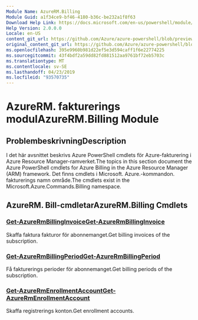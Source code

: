 ```yaml
---
Module Name: AzureRM.Billing
Module Guid: a1f34ce9-bf46-4180-b36c-be232a1f8f63
Download Help Link: https://docs.microsoft.com/en-us/powershell/module/azurerm.billing
Help Version: 2.0.0.0
Locale: en-US
content_git_url: https://github.com/Azure/azure-powershell/blob/preview/src/ResourceManager/Billing/Commands.Billing/help/AzureRM.Billing.md
original_content_git_url: https://github.com/Azure/azure-powershell/blob/preview/src/ResourceManager/Billing/Commands.Billing/help/AzureRM.Billing.md
ms.openlocfilehash: 395e9960b981d22ef5e3d594caff1f6e22774225
ms.sourcegitcommit: 43f4bdf2a59dd82fd881512aa9761bf72eb5703c
ms.translationtype: MT
ms.contentlocale: sv-SE
ms.lasthandoff: 04/23/2019
ms.locfileid: "93570735"
---
```

# <span data-ttu-id="7c33a-101">AzureRM. fakturerings modul</span><span class="sxs-lookup"><span data-stu-id="7c33a-101">AzureRM.Billing Module</span></span>
## <span data-ttu-id="7c33a-102">Problembeskrivning</span><span class="sxs-lookup"><span data-stu-id="7c33a-102">Description</span></span>
<span data-ttu-id="7c33a-103">I det här avsnittet beskrivs Azure PowerShell cmdlets för Azure-fakturering i Azure Resource Manager-ramverket.</span><span class="sxs-lookup"><span data-stu-id="7c33a-103">The topics in this section document the Azure PowerShell cmdlets for Azure Billing in the Azure Resource Manager (ARM) framework.</span></span> <span data-ttu-id="7c33a-104">Det finns cmdlets i Microsoft. Azure.-kommandon. fakturerings namn område.</span><span class="sxs-lookup"><span data-stu-id="7c33a-104">The cmdlets exist in the Microsoft.Azure.Commands.Billing namespace.</span></span>

## <span data-ttu-id="7c33a-105">AzureRM. Bill-cmdletar</span><span class="sxs-lookup"><span data-stu-id="7c33a-105">AzureRM.Billing Cmdlets</span></span>
### [<span data-ttu-id="7c33a-106">Get-AzureRmBillingInvoice</span><span class="sxs-lookup"><span data-stu-id="7c33a-106">Get-AzureRmBillingInvoice</span></span>](Get-AzureRmBillingInvoice.md)
<span data-ttu-id="7c33a-107">Skaffa faktura fakturor för abonnemanget.</span><span class="sxs-lookup"><span data-stu-id="7c33a-107">Get billing invoices of the subscription.</span></span>

### [<span data-ttu-id="7c33a-108">Get-AzureRmBillingPeriod</span><span class="sxs-lookup"><span data-stu-id="7c33a-108">Get-AzureRmBillingPeriod</span></span>](Get-AzureRmBillingPeriod.md)
<span data-ttu-id="7c33a-109">Få fakturerings perioder för abonnemanget.</span><span class="sxs-lookup"><span data-stu-id="7c33a-109">Get billing periods of the subscription.</span></span>

### [<span data-ttu-id="7c33a-110">Get-AzureRmEnrollmentAccount</span><span class="sxs-lookup"><span data-stu-id="7c33a-110">Get-AzureRmEnrollmentAccount</span></span>](Get-AzureRmEnrollmentAccount.md)
<span data-ttu-id="7c33a-111">Skaffa registrerings konton.</span><span class="sxs-lookup"><span data-stu-id="7c33a-111">Get enrollment accounts.</span></span>

